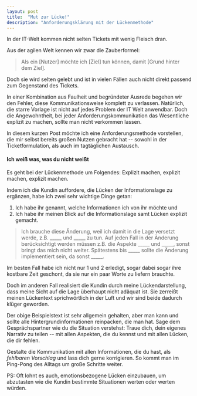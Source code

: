 ```yaml
---
layout: post
title:  "Mut zur Lücke!"
description: "Anforderungsklärung mit der Lückenmethode"
---
```


In der IT-Welt kommen nicht selten Tickets mit wenig Fleisch dran. 

Aus der agilen Welt kennen wir zwar die Zauberformel:

> Als ein [Nutzer] möchte ich [Ziel] tun können, damit [Grund hinter dem Ziel].

Doch sie wird selten gelebt und ist in vielen Fällen auch nicht direkt passend zum Gegenstand des Tickets.

In einer Kombination aus Faulheit und begründeter Ausrede begehen wir den Fehler, diese Kommunikationsweise komplett zu verlassen. Natürlich, die starre Vorlage ist nicht auf jedes Problem der IT Welt anwendbar. Doch die Angewohntheit, bei jeder Anforderungskommunikation das Wesentliche explizit zu machen, sollte man nicht verkommen lassen.

In diesem kurzen Post möchte ich eine Anforderungsmethode vorstellen, die mir selbst bereits großen Nutzen gebracht hat -- sowohl in der Ticketformulation, als auch im tagtäglichen Austausch.

#### Ich weiß was, was du nicht weißt

Es geht bei der Lückenmethode um Folgendes: Explizit machen, explizit machen, explizit machen.

Indem ich die Kundin auffordere, die Lücken der Informationslage zu ergänzen, habe ich zwei sehr wichtige Dinge getan: 

1. Ich habe ihr genannt, welche Informationen ich von ihr möchte und
2. Ich habe ihr meinen Blick auf die Informationslage samt Lücken explizit gemacht.


> Ich brauche diese Änderung, weil ich damit in die Lage versetzt werde, z.B. _____ und _____ zu tun. Auf jeden Fall in der Änderung berücksichtigt werden müssen z.B. die Aspekte _____ und _____, sonst bringt das mich nicht weiter. Spätestens bis _____ sollte die Änderung implementiert sein, da sonst _____.

Im besten Fall habe ich nicht nur 1 und 2 erledigt, sogar dabei sogar ihre kostbare Zeit geschont, da sie nur ein paar Worte zu liefern brauchte. 

Doch im anderen Fall realisiert die Kundin durch meine Lückendarstellung, dass meine Sicht auf die Lage überhaupt nicht adäquat ist. Sie zerreißt meinen Lückentext sprichwörtlich in der Luft und wir sind beide dadurch klüger geworden.

Der obige Beispielstext ist sehr allgemein gehalten, aber man kann und sollte alle Hintergrundinformationen reinpacken, die man hat. Sage dem Gesprächspartner wie du die Situation verstehst: Traue dich, dein eigenes Narrativ zu teilen -- mit allen Aspekten, die du kennst und mit allen Lücken, die dir fehlen. 

Gestalte die Kommunikation mit allen Informationen, die du hast, als _fehlbaren Vorschlag_ und lass dich gerne korrigieren. So kommt man im Ping-Pong des Alltags um große Schritte weiter.

PS: Oft lohnt es auch, emotionsbezogene Lücken einzubauen, um abzutasten wie die Kundin bestimmte Situationen werten oder werten würden.


